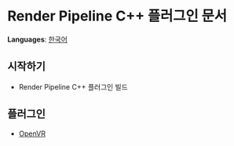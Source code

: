 # Render Pipeline C++ 플러그인 문서
**Languages**: [한국어](ko_kr/index.md)

## 시작하기
- Render Pipeline C++ 플러그인 빌드

## 플러그인
- [OpenVR](openvr.md)
